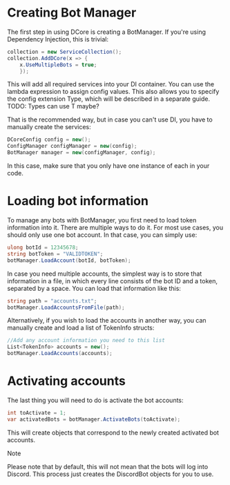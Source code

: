# Creating Bot Manager
The first step in using DCore is creating a BotManager. If you're using Dependency Injection, this is trivial:
```cs
collection = new ServiceCollection();
collection.AddDCore(x => {
	x.UseMultipleBots = true;
    });
```
This will add all required services into your DI container. You can use the lambda expression to assign config values. This also allows you to specify the config extension Type, which will be described in a separate guide.
TODO: Types can use T maybe?

 That is the recommended way, but in case you can't use DI, you have to manually create the services:
 ```cs
DCoreConfig config = new();
ConfigManager configManager = new(config);
BotManager manager = new(configManager, config);
```
In this case, make sure that you only have one instance of each in your code.

# Loading bot information
To manage any bots with BotManager, you first need to load token information into it. There are multiple ways to do it.
For most use cases, you should only use one bot account. In that case, you can simply use:
```cs
ulong botId = 12345678;
string botToken = "VALIDTOKEN";
botManager.LoadAccount(botId, botToken);
```

In case you need multiple accounts, the simplest way is to store that information in a file, in which every line consists of the bot ID and a token, separated by a space. You can load that information like this:
```cs
string path = "accounts.txt";
botManager.LoadAccountsFromFile(path);
```

Alternatively, if you wish to load the accounts in another way, you can manually create and load a list of TokenInfo structs:
```cs
//Add any account information you need to this list
List<TokenInfo> accounts = new();
botManager.LoadAccounts(accounts);
```

# Activating accounts
The last thing you will need to do is activate the bot accounts:
```cs
int toActivate = 1;
var activatedBots = botManager.ActivateBots(toActivate);
```
This will create objects that correspond to the newly created activated bot accounts. 

> [!NOTE]
> Please note that by default, this will not mean that the bots will log into Discord. This process just creates the DiscordBot objects for you to use. 